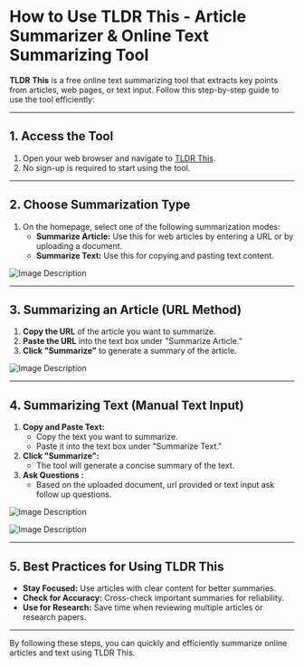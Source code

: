 
# How to Use TLDR This - Article Summarizer & Online Text Summarizing Tool

**TLDR This** is a free online text summarizing tool that extracts key points from articles, web pages, or text input. Follow this step-by-step guide to use the tool efficiently:

---

## **1. Access the Tool**
1. Open your web browser and navigate to [TLDR This](https://tldrthis.com).
2. No sign-up is required to start using the tool.

---

## **2. Choose Summarization Type**
1. On the homepage, select one of the following summarization modes:
   - **Summarize Article:** Use this for web articles by entering a URL or by uploading a document.
   - **Summarize Text:** Use this for copying and pasting text content.

![Image Description](https://github.com/nikbearbrown/ENGR-0201-Organizing-Academic-Success-AI-for-Personalized-Learning/blob/main/ENGR_0201/TLDR_1.jpg)

---

## **3. Summarizing an Article (URL Method)**
1. **Copy the URL** of the article you want to summarize.
2. **Paste the URL** into the text box under "Summarize Article."
3. **Click "Summarize"** to generate a summary of the article.

![Image Description](https://github.com/nikbearbrown/ENGR-0201-Organizing-Academic-Success-AI-for-Personalized-Learning/blob/main/ENGR_0201/TLDR_2.jpg)

---

## **4. Summarizing Text (Manual Text Input)**
1. **Copy and Paste Text:**
   - Copy the text you want to summarize.
   - Paste it into the text box under "Summarize Text."
2. **Click "Summarize":**
   - The tool will generate a concise summary of the text.
3. **Ask Questions :**
   - Based on the uploaded document, url provided or text input ask follow up questions.


![Image Description](https://github.com/nikbearbrown/ENGR-0201-Organizing-Academic-Success-AI-for-Personalized-Learning/blob/main/ENGR_0201/TLDR_4.jpg)

![Image Description](https://github.com/nikbearbrown/ENGR-0201-Organizing-Academic-Success-AI-for-Personalized-Learning/blob/main/ENGR_0201/TLDR_5.jpg)

---

## **5. Best Practices for Using TLDR This**
- **Stay Focused:** Use articles with clear content for better summaries.
- **Check for Accuracy:** Cross-check important summaries for reliability.
- **Use for Research:** Save time when reviewing multiple articles or research papers.

---

By following these steps, you can quickly and efficiently summarize online articles and text using TLDR This.
